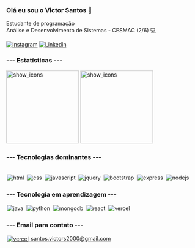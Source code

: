 <div style="padding: 6px">

### Olá eu sou o Victor Santos 👋
Estudante de programação<br/>
Análise e Desenvolvimento de Sistemas - CESMAC (2/6) 💻

[![Instagram](https://img.shields.io/badge/Instagram-E4405F?style=for-the-badge&logo=instagram&logoColor=white)](https://www.instagram.com/victor23ztr/)
[![Linkedin](https://img.shields.io/badge/LinkedIn-0077B5?style=for-the-badge&logo=linkedin&logoColor=white)](https://www.linkedin.com/in/victor-santos-da-silva-2753a6191/)
<br/>

### --- Estatísticas ---

<div style="display: inline-block">
    <img style="height:190px;" alt="show_icons" src="https://github-readme-stats.vercel.app/api?username=victors21dev&show_icons=true&theme=dark">
    <img style="height:190px;" alt="show_icons" src="https://github-readme-stats.vercel.app/api/top-langs/?username=victors21dev&layout=donut&theme=dark">
</div>

### --- Tecnologias dominantes ---

<div style="display: inline-block"><br/>
    <img align="center" style="margin: 2px;" alt="html" src="https://img.shields.io/badge/HTML5-E34F26?style=for-the-badge&logo=html5&logoColor=white">
    <img align="center" style="margin: 2px;" alt="css" src="https://img.shields.io/badge/CSS3-1572B6?style=for-the-badge&logo=css3&logoColor=white">
    <img align="center" style="margin: 2px;" alt="javascript" src="https://img.shields.io/badge/JavaScript-F7DF1E?style=for-the-badge&logo=javascript&logoColor=black">
    <img align="center" style="margin: 2px;" alt="jquery" src="https://img.shields.io/badge/jQuery-0769AD?style=for-the-badge&logo=jquery&logoColor=white">
    <img align="center" style="margin: 2px;" alt="bootstrap" src="https://img.shields.io/badge/Bootstrap-563D7C?style=for-the-badge&logo=bootstrap&logoColor=white">
    <img align="center" style="margin: 2px;" alt="express" src="https://img.shields.io/badge/Express.js-404D59?style=for-the-badge">
    <img align="center" style="margin: 2px;" alt="nodejs" src="https://img.shields.io/badge/Node.js-43853D?style=for-the-badge&logo=node.js&logoColor=white">
</div>

### --- Tecnologia em aprendizagem ---

<div style="display: inline-block">
    <img align="center" style="margin: 2px;" alt="java" src="https://img.shields.io/badge/Java-ED8B00?style=for-the-badge&logo=openjdk&logoColor=white">
    <img align="center" style="margin: 2px;" alt="python" src="https://img.shields.io/badge/Python-3776AB?style=for-the-badge&logo=python&logoColor=white">
    <img align="center" style="margin: 2px;" alt="mongodb" src="https://img.shields.io/badge/MongoDB-4EA94B?style=for-the-badge&logo=mongodb&logoColor=white">
    <img align="center" style="margin: 2px;" alt="react" src="https://img.shields.io/badge/React-20232A?style=for-the-badge&logo=react&logoColor=61DAFB">
    <img align="center" style="margin: 2px;" alt="vercel" src="https://img.shields.io/badge/Vercel-000000?style=for-the-badge&logo=vercel&logoColor=white">
</div>

### --- Email para contato ---

<div>
    <a href="mailto:santos.victors2000@gmail.com">
        <img align="center" style="margin: 2px;" alt="vercel" src="https://img.shields.io/badge/Gmail-D14836?style=for-the-badge&logo=gmail&logoColor=white"><span> santos.victors2000@gmail.com</span>
    </a>
</div><br/>

</div>
